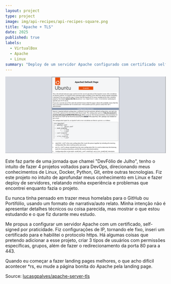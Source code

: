 ```yaml
---
layout: project
type: project
image: img/api-recipes/api-recipes-square.png
title: "Apache + TLS"
date: 2025
published: true
labels:
  - VirtualBox
  - Apache
  - Linux
summary: "Deploy de um servidor Apache configurado com certificado self-signed"
---
```


<img class="img-fluid" src="../img/apache-server/it-works.png">

Este faz parte de uma jornada que chamei "DevFólio de Julho", tenho o intuito de fazer 4 projetos voltados para DevOps, direcionando meus conhecimentos de Linux, Docker, Python, Git, entre outras tecnologias. Fiz este projeto no intuito de aprofundar meus conhecimento em Linux e fazer deploy de servidores, relatando minha experiência e problemas que encontrei enquanto fazia o projeto. 

Eu nunca tinha pensado em trazer meus homelabs para o GitHub ou Portifólio, usando um formato de narrativa/auto relato. Minha intenção não é apresentar detalhes técnicos ou coisa parecida, mas mostrar o que estou estudando e o que fiz durante meu estudo.

Me propus a configurar um servidor Apache com um certificado, self-signed por praticidade. Fiz configurações de IP, tornando ele fixo, inseri um certificado para e habilitei o protocolo https. Há algumas coisas que pretendo adicionar a esse projeto, criar 3 tipos de usuários com permissões específicas, grupos, além de fazer o redirecionamento da porta 80 para a 443.

Quando eu começar a fazer landing pages melhores, o que acho difícil acontecer *rs, eu mude a página bonita do Apache pela landing page.
 
Source: <a href="https://github.com/lucasgpalves/apache-server-tls">lucasgpalves/apache-server-tls</a>

